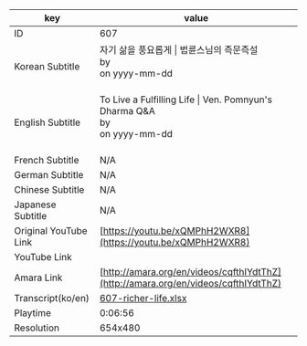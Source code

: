|  key  |  value  |
|-------|---------|
| ID            | 607 |
| Korean Subtitle | 자기 삶을 풍요롭게 \| 법륜스님의 즉문즉설<br>by <br>on yyyy-mm-dd<br><br>|
| English Subtitle | To Live a Fulfilling Life \| Ven. Pomnyun's Dharma Q&A<br>by <br>on yyyy-mm-dd<br><br>|
| French Subtitle | N/A |
| German Subtitle | N/A |
| Chinese Subtitle | N/A |
| Japanese Subtitle | N/A |
| Original YouTube Link  | [https://youtu.be/xQMPhH2WXR8](https://youtu.be/xQMPhH2WXR8) |
| YouTube Link  |  |
| Amara Link    | [http://amara.org/en/videos/cqfthIYdtThZ](http://amara.org/en/videos/cqfthIYdtThZ) |
| Transcript(ko/en) | [607-richer-life.xlsx](https://github.com/jungtosociety/dharma-qna/raw/master/sub/607/607-richer-life.xlsx) |
| Playtime | 0:06:56 |
| Resolution | 654x480|
